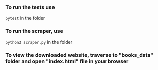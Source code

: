 ### To run the tests use 
```pytest```
in the folder
### To run the scraper, use
```python3 scraper.py```
in the folder
### To view the downloaded website, traverse to "books_data" folder and open "index.html" file in your browser

